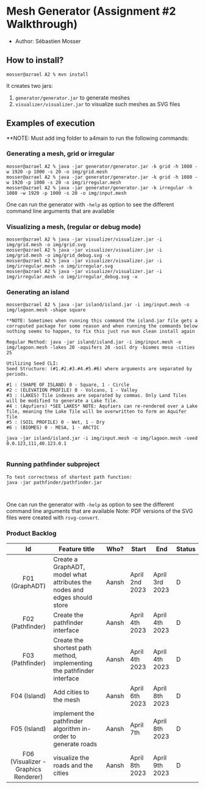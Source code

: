 # Mesh Generator (Assignment #2 Walkthrough)

  - Author: Sébastien Mosser


 
## How to install?

```
mosser@azrael A2 % mvn install
```

It creates two jars:

  1. `generator/generator.jar` to generate meshes
  2. `visualizer/visualizer.jar` to visualize such meshes as SVG files

## Examples of execution

**NOTE: Must add img folder to a4main to run the following commands:
### Generating a mesh, grid or irregular

```
mosser@azrael A2 % java -jar generator/generator.jar -k grid -h 1080 -w 1920 -p 1000 -s 20 -o img/grid.mesh
mosser@azrael A2 % java -jar generator/generator.jar -k grid -h 1080 -w 1920 -p 1000 -s 20 -o img/irregular.mesh
mosser@azrael A2 % java -jar generator/generator.jar -k irregular -h 1080 -w 1920 -p 1000 -s 20 -o img/input.mesh

```

One can run the generator with `-help` as option to see the different command line arguments that are available

### Visualizing a mesh, (regular or debug mode)

```
mosser@azrael A2 % java -jar visualizer/visualizer.jar -i img/grid.mesh -o img/grid.svg          
mosser@azrael A2 % java -jar visualizer/visualizer.jar -i img/grid.mesh -o img/grid_debug.svg -x
mosser@azrael A2 % java -jar visualizer/visualizer.jar -i img/irregular.mesh -o img/irregular.svg   
mosser@azrael A2 % java -jar visualizer/visualizer.jar -i img/irregular.mesh -o img/irregular_debug.svg -x
```

### Generating an island

```
mosser@azrael A2 % java -jar island/island.jar -i img/input.mesh -o img/lagoon.mesh -shape square 

**NOTE: Sometimes when running this command the island.jar file gets a corruputed package for some reason and when running the commands below nothing seems to happen, to fix this just run mvn clean install again

Regular Method: java -jar island/island.jar -i img/input.mesh -o img/lagoon.mesh -lakes 20 -aquifers 20 -soil dry -biomes mesa -cities 25

Utilizing Seed CLI:
Seed Structure: (#1.#2.#3.#4.#5.#6) where arguments are separated by periods. 

#1 : (SHAPE OF ISLAND) 0 - Square, 1 - Circle
#2 : (ELEVATION PROFILE) 0 - Volcano, 1 - Valley
#3 : (LAKES) Tile indexes are separated by commas. Only Land Tiles will be modified to generate a Lake Tile.
#4 : (Aqufiers) *SEE LAKES* NOTE: Aqufiers can re-rendered over a Lake Tile, meaning the Lake Tile will be overwritten to form an Aquifer Tile
#5 : (SOIL PROFILE) 0 - Wet, 1 - Dry
#6 : (BIOMES) 0 - MESA, 1 - ARCTIC

java -jar island/island.jar -i img/input.mesh -o img/lagoon.mesh -seed 0.0.123,111,40.123.0.1


```

### Running pathfinder subproject

```
To test correctness of shortest path function:
java -jar pathfinder/pathfinder.jar



```

One can run the generator with `-help` as option to see the different command line arguments that are available
Note: PDF versions of the SVG files were created with `rsvg-convert`.

### Product Backlog
| Id | Feature title | Who? | Start | End | Status |
|:--:|---------------|------|-------|-----|--------|
| F01 (GraphADT) | Create a GraphADT, model what attributes the nodes and edges should store | Aansh | April 2nd 2023| April 3rd 2023| D|
| F02 (Pathfinder) | Create the pathfinder interface | Aansh | April 4th 2023| April 4th 2023| D|
| F03 (Pathfinder) | Create the shortest path method, implementing the pathfinder interface | Aansh | April 4th 2023| April 4th 2023| D|
| F04 (Island) | Add cities to the mesh | Aansh | April 6th 2023| April 8th 2023| D|
| F05 (Island) | implement the pathfinder algorithm in-order to generate roads| Aansh|  April 7th |April 8th 2023| D|
| F06 (Visualizer - Graphics Renderer) |visualize the roads and the cities | Aansh | April 8th 2023| April 9th 2023| D|




